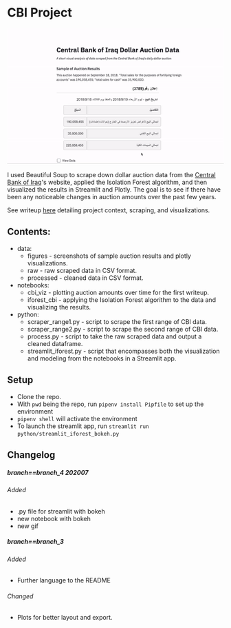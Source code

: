 # CBI Project

<p align="center"> <img src="./data/figures/cbi_20200729.gif"/> </p>

I used Beautiful Soup to scrape down dollar auction data from the [Central Bank of Iraq](https://www.cbi.iq/)'s website, applied the Isolation Forest algorithm, and then visualized the results in Streamlit and Plotly. The goal is to see if there have been any noticeable changes in auction amounts over the past few years.

See writeup [here](https://medium.com/@mpokornyus/iranian-exploitation-of-iraqs-dollar-auction-3391af5032e0) detailing project context, scraping, and visualizations.

## Contents:

* data:
  * figures - screenshots of sample auction results and plotly visualizations.
  * raw - raw scraped data in CSV format.
  * processed - cleaned data in CSV format.
* notebooks:
  * cbi_viz - plotting auction amounts over time for the first writeup.
  * iforest_cbi - applying the Isolation Forest algorithm to the data and visualizing the results.
* python:
  * scraper_range1.py - script to scrape the first range of CBI data.
  * scraper_range2.py - script to scrape the second range of CBI data.
  * process.py - script to take the raw scraped data and output a cleaned dataframe.
  * streamlit_iforest.py - script that encompasses both the visualization and modeling from the notebooks in a Streamlit app.

## Setup
* Clone the repo.
* With `pwd` being the repo, run `pipenv install Pipfile` to set up the environment
* `pipenv shell` will activate the environment
* To launch the streamlit app, run `streamlit run python/streamlit_iforest_bokeh.py`

## Changelog

##### branch==branch_4 202007
###### Added
- .py file for streamlit with bokeh
- new notebook with bokeh
- new gif


##### branch==branch_3
###### Added
- Further language to the README

###### Changed
- Plots for better layout and export.
